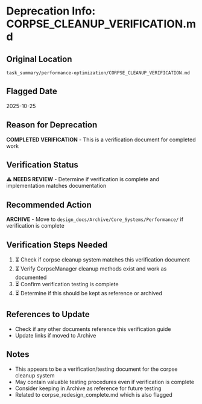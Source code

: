 # Deprecation Info: CORPSE_CLEANUP_VERIFICATION.md

## Original Location
`task_summary/performance-optimization/CORPSE_CLEANUP_VERIFICATION.md`

## Flagged Date
2025-10-25

## Reason for Deprecation
**COMPLETED VERIFICATION** - This is a verification document for completed work

## Verification Status
⚠️ **NEEDS REVIEW** - Determine if verification is complete and implementation matches documentation

## Recommended Action
**ARCHIVE** - Move to `design_docs/Archive/Core_Systems/Performance/` if verification is complete

## Verification Steps Needed
1. ⏳ Check if corpse cleanup system matches this verification document
2. ⏳ Verify CorpseManager cleanup methods exist and work as documented
3. ⏳ Confirm verification testing is complete
4. ⏳ Determine if this should be kept as reference or archived

## References to Update
- Check if any other documents reference this verification guide
- Update links if moved to Archive

## Notes
- This appears to be a verification/testing document for the corpse cleanup system
- May contain valuable testing procedures even if verification is complete
- Consider keeping in Archive as reference for future testing
- Related to corpse_redesign_complete.md which is also flagged
